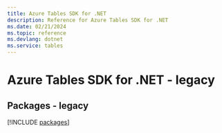 ```yaml
---
title: Azure Tables SDK for .NET
description: Reference for Azure Tables SDK for .NET
ms.date: 02/21/2024
ms.topic: reference
ms.devlang: dotnet
ms.service: tables
---
```

# Azure Tables SDK for .NET - legacy
## Packages - legacy
[!INCLUDE [packages](tables-index.md)]